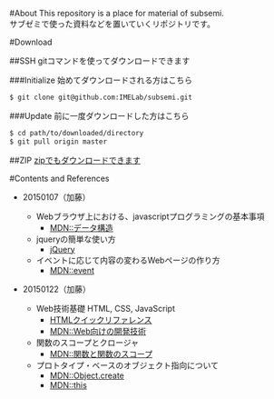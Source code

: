 #About
This repository is a place for material of subsemi.  
サブゼミで使った資料などを置いていくリポジトリです。

#Download

##SSH
gitコマンドを使ってダウンロードできます

###Initialize
始めてダウンロードされる方はこちら
```sh
$ git clone git@github.com:IMELab/subsemi.git
```

###Update
前に一度ダウンロードした方はこちら
```sh
$ cd path/to/downloaded/directory
$ git pull origin master
```
##ZIP
[zipでもダウンロードできます]("/IMELab/subsemi/archive/master.zip")

#Contents and References
* 20150107（加藤）
    * Webブラウザ上における、javascriptプログラミングの基本事項
        * [MDN::データ構造](https://developer.mozilla.org/ja/docs/Web/JavaScript/Data_structures)
    * jqueryの簡単な使い方
        * [jQuery](http://jquery.com/)
    * イベントに応じて内容の変わるWebページの作り方
        * [MDN::event](https://developer.mozilla.org/ja/docs/Web/API/Event)

* 20150122（加藤）
    * Web技術基礎 HTML, CSS, JavaScript
        * [HTMLクイックリファレンス](http://www.htmq.com/html5/)
        * [MDN::Web向けの開発技術](https://developer.mozilla.org/ja/docs/Web)
    * 関数のスコープとクロージャ
        * [MDN::関数と関数のスコープ](https://developer.mozilla.org/ja/docs/Web/JavaScript/Reference/Functions_and_function_scope)
    * プロトタイプ・ベースのオブジェクト指向について
        * [MDN::Object.create](https://developer.mozilla.org/ja/docs/Web/JavaScript/Reference/Global_Objects/Object/create)
        * [MDN::this](https://developer.mozilla.org/ja/docs/Web/JavaScript/Reference/Operators/this)
